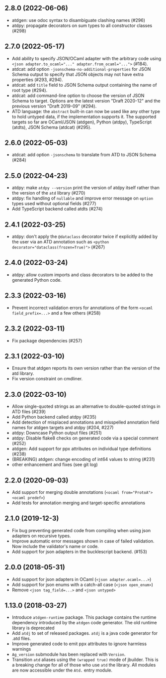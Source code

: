 2.8.0 (2022-06-06)
------------------

* atdgen: use odoc syntax to disambiguate clashing names (#296)
* atdpy: propagate decorators on sum types to all constructor classes (#298)

2.7.0 (2022-05-17)
------------------

* Add ability to specify JSON/OCaml adapter with the arbitrary code
  using `<json adapter.to_ocaml="..." adapter.from_ocaml="...">` (#184).
* atdcat: add option `-jsonschema-no-additional-properties` for JSON Schema
  output to specify that JSON objects may not have extra properties
  (#293, #294).
* atdcat: add `title` field to JSON Schema output containing the name
  of root type (#294).
* atdcat: add command-line option to choose the version of JSON Schema
  to target. Options are the latest version "Draft 2020-12" and the
  previous version "Draft 2019-09" (#294).
* ATD language: the `abstract` built-in can now be used like any
  other type to hold untyped data, if the implementation supports it.
  The supported targets so far are OCaml/JSON (atdgen), Python
  (atdpy), TypeScript (atdts), JSON Schema (atdcat) (#295).

2.6.0 (2022-05-03)
------------------

* atdcat: add option `-jsonschema` to translate from ATD to JSON
  Schema (#284)

2.5.0 (2022-04-23)
------------------

* atdpy: make `atdpy --version` print the version of atdpy itself
  rather than the version of the `atd` library (#270)
* atdpy: fix handling of `nullable` and improve error message on
         `option` types used without optional fields (#277)
* Add TypeScript backend called atdts (#274)

2.4.1 (2022-03-25)
------------------

* atdpy: don't apply the `@dataclass` decorator twice if explicitly
  added by the user via an ATD annotation such as
  `<python decorator="dataclass(frozen=True)">` (#267)

2.4.0 (2022-03-24)
------------------

* atdpy: allow custom imports and class decorators to be added to the
  generated Python code.

2.3.3 (2022-03-16)
------------------

* Prevent incorrect validation errors for annotations of the form
  `<ocaml field_prefix=...>` and a few others (#258)

2.3.2 (2022-03-11)
------------------

* Fix package dependencies (#257)

2.3.1 (2022-03-10)
------------------

* Ensure that atdgen reports its own version rather than the version
  of the atd library.
* Fix version constraint on cmdliner.

2.3.0 (2022-03-10)
------------------

* Allow single-quoted strings as an alternative to double-quoted
  strings in ATD files (#239)
* Add Python backend called atdpy (#235)
* Add detection of misplaced annotations and misspelled annotation
  field names for atdgen targets and atdpy (#204, #227)
* atdpy: Downcase Python output files (#251)
* atdpy: Disable flake8 checks on generated code via a special comment (#252)
* atdgen: Add support for ppx attributes on individual type
  definitions (#238)
* (BREAKING) atdgen: change encoding of int64 values to string (#231)
* other enhancement and fixes (see git log)

2.2.0 (2020-09-03)
------------------

* Add support for merging double annotations (`<ocaml from="ProtoA"><ocaml predef>`)
* Add tests for annotation merging and target-specific annotations

2.1.0 (2019-12-3)
-----------------

* Fix bug preventing generated code from compiling when using
  json adapters on recursive types.
* Improve automatic error messages shown in case of failed validation.
  Now include the validator's name or code.
* Add support for json adapters in the bucklescript backend. (#153)

2.0.0 (2018-05-31)
------------------

* Add support for json adapters in OCaml (`<json adapter.ocaml=...>`)
* Add support for json enums with a catch-all case (`<json open_enum>`)
* Remove `<json tag_field=...>` and `<json untyped>`

1.13.0 (2018-03-27)
-------------------

* Introduce `atdgen-runtime` package. This package contains the runtime
  dependency introduced by the `atdgen` code generator. The old runtime
  library is deprecated
* Add `atdj` to set of released packages. `atdj` is a java code generator
  for .atd files.
* Improve generated code to emit ppx attributes to ignore harmless warnings
* `Ag_version` submodule has been replaced with `Version`.
* Transition `atd` aliases using the `(wrapped true)` mode of
  jbuilder. This is a breaking change for all of those who use `atd`
  the library. All modules are now accessible under the `Atd.` entry module.
